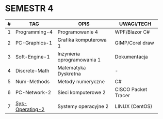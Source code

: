 # SEMESTR 4
| #   | TAG                                   | OPIS                        | UWAGI/TECH          |
| --- | ------------------------------------- | --------------------------- | ------------------- |
| 1   | Programming-4                         | Programowanie 4             | WPF/Blazor C#       |
| 2   | PC-Graphics-1                         | Grafika komputerowa 1       | GIMP/Corel draw     |
| 3   | Soft-Engine-1                         | Inżynieria oprogramowania 1 | Dokumentacja        |
| 4   | Discrete-Math                         | Matematyka Dyskretna        | -                   |
| 5   | Num-Methods                           | Metody numeryczne           | C#                  |
| 6   | PC-Network-2                          | Sieci komputerowe 2         | CISCO Packet Tracer |
| 7   | [Sys-Operating-2](./sys-operating-2/) | Systemy operacyjne 2        | LINUX (CentOS)      |